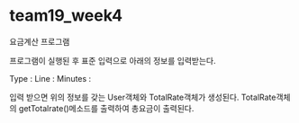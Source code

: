 # team19_week4
요금계산 프로그램

프로그램이 실행된 후 표준 입력으로 아래의 정보를 입력받는다.

Type : Line : Minutes :

입력 받으면 위의 정보를 갖는 User객체와 TotalRate객체가 생성된다. TotalRate객체의 getTotalrate()메소드를 출력하여 총요금이 출력된다.
